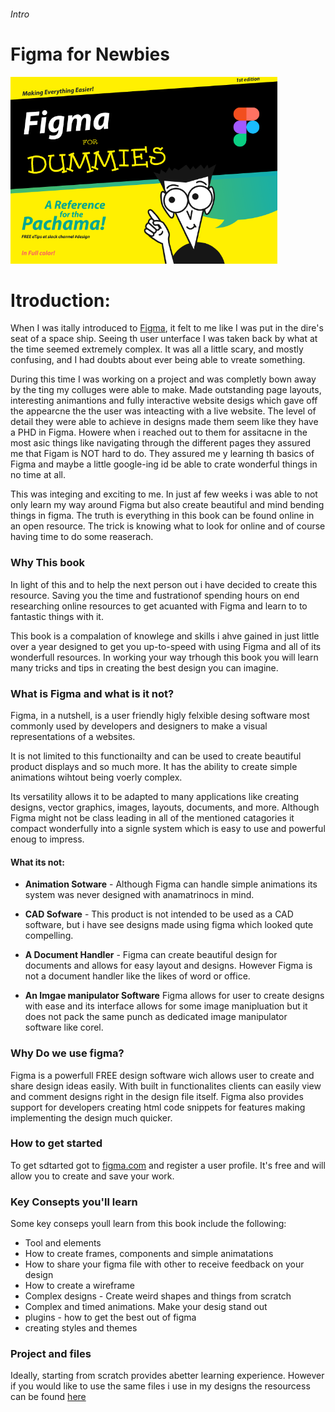 ###### Intro
# Figma for Newbies <!-- Newbies make sriketrough texst here -->

![MainLogo](img/MainLogo.png)

<!-- cant use the image or the name as it has been done already -->

# Itroduction:
When I was itally introduced to [Figma](https://www.figma.com/), it felt to me like I was put in the dire's seat of a space ship. Seeing th user unterface I was taken back by what at the time seemed extremely complex. It was all a little scary, and mostly confusing, and I had doubts about ever being able to vreate something.

During this time I was working on a project and was completly bown away by the ting my colluges were able to make. Made outstanding page layouts, interesting animantions and fully interactive website desigs which gave off the appearcne the the user was inteacting with a live website. The level of detail they were able to achieve in designs made them seem like they have a PHD in Figma. Howere when i reached out to them for assitacne in the most asic things like navigating through the different pages they assured me that Figam is NOT hard to do. They assured me y learning th basics of Figma and maybe a little google-ing id be able to crate wonderful things in no time at all. 

This was integing and exciting to me. In just af few weeks i was able to not only learn my way around Figma but also create beautiful and mind bending things in figma. The truth is everything in this book can be found online in an open resource. The trick is knowing what to look for online and of course having time to do some reaserach.

### Why This book
In light of this and to help the next person out i have decided to create this resource. Saving you the time and fustrationof spending hours on end researching online resources to get acuanted with Figma and learn to to fantastic things with it. 

This book is a compalation of knowlege and skills i ahve gained in just little over a year designed to get you up-to-speed with using Figma and all of its wonderfull resources. In working your way trhough this book you will learn many tricks and tips in creating the best design you can imagine.

### What is Figma and what is it not?
Figma, in a nutshell, is a user friendly higly felxible desing software most commonly used by developers and designers to make a visual representations of a websites.

It is not limited to this functionailty and can be used to create beautiful product displays and so much more. It has the ability to create simple animations wihtout being voerly complex. 

Its versatility allows it to be adapted to many applications like creating designs, vector graphics, images, layouts, documents, and more. Although Figma might not be class leading in all of the mentioned catagories it compact wonderfully into a signle system which is easy to use and powerful enoug to impress. 

#### What its not:
- **Animation Sotware** - Although Figma can handle simple animations its system was never designed with anamatrinocs in mind.
- **CAD Sofware** - This product is not intended to be used as a CAD software, but i have see designs made using figma which looked qute compelling.

- **A Document Handler** - Figma can create beautiful design for documents and allows for easy layout and designs. However Figma is not a document handler like the likes of word or office.

- **An Imgae manipulator Software** Figma allows for user to create designs with ease and its interface  allows for some image manipluation but it does not pack the same punch as dedicated image manipulator software like corel.

### Why Do we use figma?
Figma is a powerfull FREE design software wich allows user to create and share design ideas easily. With built in functionalites clients can easily view and comment designs right in the design file itself. Figma also provides support for developers creating html code snippets for features making implementing the design much quicker.

### How to get started 
To get sdtarted got to [figma.com](www.figma.com) and register a user profile. It's free and will allow you to create and save your work.

### Key Consepts you'll learn
Some key conseps youll learn from this book include the following:

* Tool and elements
* How to create frames, components and simple animatations
* How to share your figma file with other to receive feedback on your design
* How to create a wireframe
* Complex designs - Create weird shapes and things from scratch
* Complex and timed animations. Make your desig stand out
* plugins - how to get the best out of figma
* creating styles and themes

### Project and files
Ideally, starting from scratch provides abetter learning experience. However if you would like to use the same files i use in my designs the resourcess can be found [here]()
